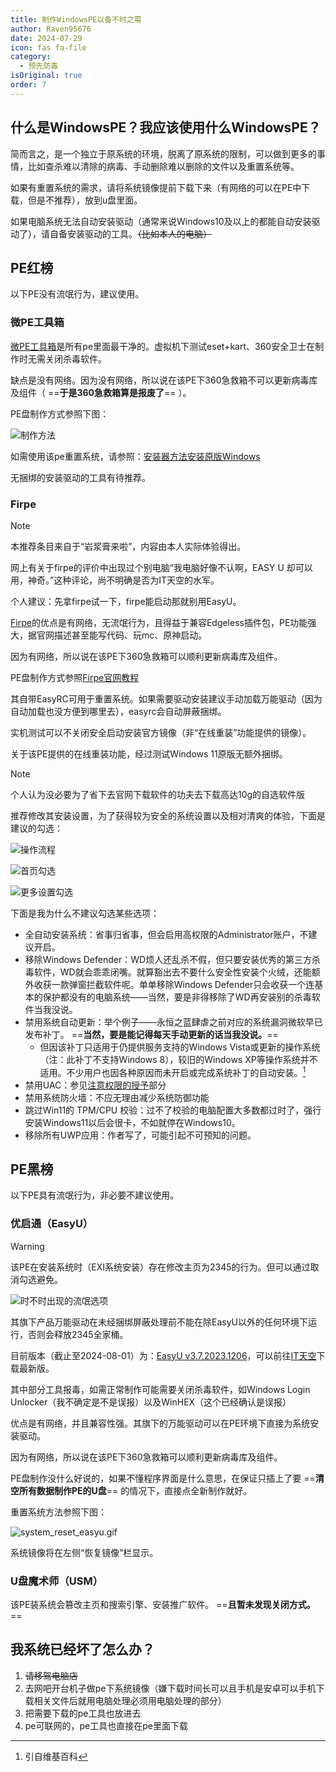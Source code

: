 ```yaml
---
title: 制作WindowsPE以备不时之需
author: Raven95676
date: 2024-07-29
icon: fas fa-file
category:
  - 预先防毒
isOriginal: true
order: 7
---
```

## 什么是WindowsPE？我应该使用什么WindowsPE？

简而言之，是一个独立于原系统的环境，脱离了原系统的限制，可以做到更多的事情，比如查杀难以清除的病毒、手动删除难以删除的文件以及重置系统等。

如果有重置系统的需求，请将系统镜像提前下载下来（有网络的可以在PE中下载，但是不推荐），放到u盘里面。

如果电脑系统无法自动安装驱动（通常来说Windows10及以上的都能自动安装驱动了），请自备安装驱动的工具。~~（比如本人的电脑）~~

## PE红榜

以下PE没有流氓行为，建议使用。

### 微PE工具箱

[微PE工具箱](https://www.wepe.com.cn/)是所有pe里面最干净的。虚拟机下测试eset+kart、360安全卫士在制作时无需关闭杀毒软件。

缺点是没有网络。因为没有网络，所以说在该PE下360急救箱不可以更新病毒库及组件（ ==**于是360急救箱算是报废了**== ）。

PE盘制作方式参照下图：

![制作方法](https://s2.loli.net/2024/08/01/1waiUsKARuZEQkh.gif)

如需使用该pe重置系统，请参照：[安装器方法安装原版Windows](https://www.wepe.com.cn/ubook/installtool.html)

无捆绑的安装驱动的工具有待推荐。

### Firpe

> [!note]
> 本推荐条目来自于“岩浆膏来啦”，内容由本人实际体验得出。
>
> 网上有关于firpe的评价中出现过个别电脑“我电脑好像不认啊，EASY U 却可以用，神奇。”这种评论，尚不明确是否为IT天空的水军。
>
> 个人建议：先拿firpe试一下，firpe能启动那就别用EasyU。

[Firpe](https://www.firpe.cn/?sid=U3FOqN)的优点是有网络，无流氓行为，且得益于兼容Edgeless插件包，PE功能强大，据官网描述甚至能写代码、玩mc、原神启动。

因为有网络，所以说在该PE下360急救箱可以顺利更新病毒库及组件。

PE盘制作方式参照[Firpe官网教程](https://firpe.cn/page-397)

其自带EasyRC可用于重置系统。如果需要驱动安装建议手动加载万能驱动（因为自动加载也没方便到哪里去），easyrc会自动屏蔽捆绑。

实机测试可以不关闭安全启动安装官方镜像（非“在线重装”功能提供的镜像）。

关于该PE提供的在线重装功能，经过测试Windows 11原版无额外捆绑。

> [!note]
> 个人认为没必要为了省下去官网下载软件的功夫去下载高达10g的自选软件版

推荐修改其安装设置，为了获得较为安全的系统设置以及相对清爽的体验，下面是建议的勾选：

![操作流程](https://s2.loli.net/2024/08/01/v9R1UhdkM5O8bnT.gif)

![首页勾选](https://ooo.0x0.ooo/2024/08/01/ORCPBN.png)

![更多设置勾选](https://ooo.0x0.ooo/2024/08/01/ORCpfS.png)

下面是我为什么不建议勾选某些选项：

- 全自动安装系统：省事归省事，但会启用高权限的Administrator账户，不建议开启。
- 移除Windows Defender：WD烦人还乱杀不假，但只要安装优秀的第三方杀毒软件，WD就会乖乖闭嘴。就算豁出去不要什么安全性安装个火绒，还能额外收获一款弹窗拦截软件呢。单单移除Windows Defender只会收获一个连基本的保护都没有的电脑系统——当然，要是非得移除了WD再安装别的杀毒软件当我没说。
- 禁用系统自动更新：举个例子——永恒之蓝肆虐之前对应的系统漏洞微软早已发布补丁。 ==**当然，要是能记得每天手动更新的话当我没说。**==
  - 但因该补丁只适用于仍提供服务支持的Windows Vista或更新的操作系统（注：此补丁不支持Windows 8），较旧的Windows XP等操作系统并不适用。不少用户也因各种原因而未开启或完成系统补丁的自动安装。[^first]
- 禁用UAC：参见[注意权限的授予](https://raven95676.github.io/prevention/4_online_habits.html)部分
- 禁用系统防火墙：不应无理由减少系统防御功能
- 跳过Win11的 TPM/CPU 校验：过不了校验的电脑配置大多数都过时了，强行安装Windows11以后会很卡，不如就停在Windows10。
- 移除所有UWP应用：作者写了，可能引起不可预知的问题。

## PE黑榜

以下PE具有流氓行为，非必要不建议使用。

### 优启通（EasyU）

> [!warning]
> 该PE在安装系统时（EXI系统安装）存在修改主页为2345的行为。但可以通过取消勾选避免。
>
> ![时不时出现的流氓选项](https://ooo.0x0.ooo/2024/07/29/ORjWBX.png)
>
> 其旗下产品万能驱动在未经捆绑屏蔽处理前不能在除EasyU以外的任何环境下运行，否则会释放2345全家桶。

目前版本（截止至2024-08-01）为：[EasyU v3.7.2023.1206](https://www.itsk.com/thread/431283)，可以前往[IT天空](https://www.itsk.com/thread/431283)下载最新版。

其中部分工具报毒，如需正常制作可能需要关闭杀毒软件，如Windows Login Unlocker（我不确定是不是误报）以及WinHEX（这个已经确认是误报）

优点是有网络，并且兼容性强。其旗下的万能驱动可以在PE环境下直接为系统安装驱动。

因为有网络，所以说在该PE下360急救箱可以顺利更新病毒库及组件。

PE盘制作没什么好说的，如果不懂程序界面是什么意思，在保证只插上了要 ==**清空所有数据制作PE的U盘**== 的情况下，直接点全新制作就好。

重置系统方法参照下图：

![system_reset_easyu.gif](https://s2.loli.net/2024/07/29/NY2bl4FwIDRVHEs.gif)

系统镜像将在左侧“恢复镜像”栏显示。

### U盘魔术师（USM）

该PE装系统会篡改主页和搜索引擎、安装推广软件。 ==**且暂未发现关闭方式。**==

## 我系统已经坏了怎么办？

1. ~~请移驾电脑店~~
2. 去网吧开台机子做pe下系统镜像（嫌下载时间长可以且手机是安卓可以手机下载相关文件后就用电脑处理必须用电脑处理的部分）
3. 把需要下载的pe工具也放进去
4. pe可联网的，pe工具也直接在pe里面下载

[^first]:引自维基百科
